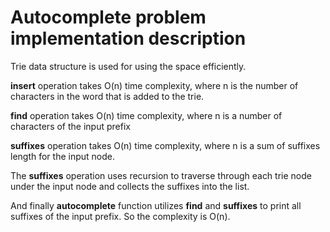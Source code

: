 # Autocomplete problem implementation description

Trie data structure is used for using the space efficiently.

**insert** operation takes O(n) time complexity, where n is the number of characters in the word that is added to the trie.

**find** operation takes O(n) time complexity, where n is a number of characters of the input prefix

**suffixes** operation takes O(n) time complexity, where n is a sum of suffixes length for the input node.

The **suffixes** operation uses recursion to traverse through each trie node under the input node and collects the suffixes into the list.

And finally **autocomplete** function utilizes **find** and **suffixes** to print all suffixes of the input prefix.
So the complexity is O(n).

